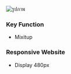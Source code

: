 

![รูปภาพ](/LandingPage.png)


### Key Function
-   Mixitup


### Responsive Website
-   Display 480px